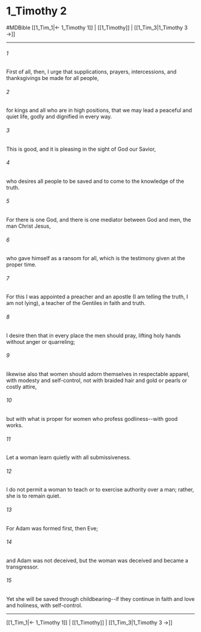 # 1_Timothy 2
#MDBible
[[1_Tim_1|← 1_Timothy 1]] | [[1_Timothy]] | [[1_Tim_3|1_Timothy 3 →]]

***

###### 1 

First of all, then, I urge that supplications, prayers, intercessions, and thanksgivings be made for all people, 

###### 2 

for kings and all who are in high positions, that we may lead a peaceful and quiet life, godly and dignified in every way. 

###### 3 

This is good, and it is pleasing in the sight of God our Savior, 

###### 4 

who desires all people to be saved and to come to the knowledge of the truth. 

###### 5 

For there is one God, and there is one mediator between God and men, the man Christ Jesus, 

###### 6 

who gave himself as a ransom for all, which is the testimony given at the proper time. 

###### 7 

For this I was appointed a preacher and an apostle (I am telling the truth, I am not lying), a teacher of the Gentiles in faith and truth. 

###### 8 

I desire then that in every place the men should pray, lifting holy hands without anger or quarreling; 

###### 9 

likewise also that women should adorn themselves in respectable apparel, with modesty and self-control, not with braided hair and gold or pearls or costly attire, 

###### 10 

but with what is proper for women who profess godliness--with good works. 

###### 11 

Let a woman learn quietly with all submissiveness. 

###### 12 

I do not permit a woman to teach or to exercise authority over a man; rather, she is to remain quiet. 

###### 13 

For Adam was formed first, then Eve; 

###### 14 

and Adam was not deceived, but the woman was deceived and became a transgressor. 

###### 15 

Yet she will be saved through childbearing--if they continue in faith and love and holiness, with self-control. 

***

[[1_Tim_1|← 1_Timothy 1]] | [[1_Timothy]] | [[1_Tim_3|1_Timothy 3 →]]
